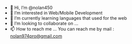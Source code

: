 - 👋 Hi, I’m @nolan450
- 👀 I’m interested in Web/Mobile Development
- 🌱 I’m currently learning languages that used for the web
- 💞️ I’m looking to collaborate on ...
- 📫 How to reach me ... You can reach me by mail : nolan974pro@gmail.com

<!---
nolan450/nolan450 is a ✨ special ✨ repository because its `README.md` (this file) appears on your GitHub profile.
You can click the Preview link to take a look at your changes.
--->
